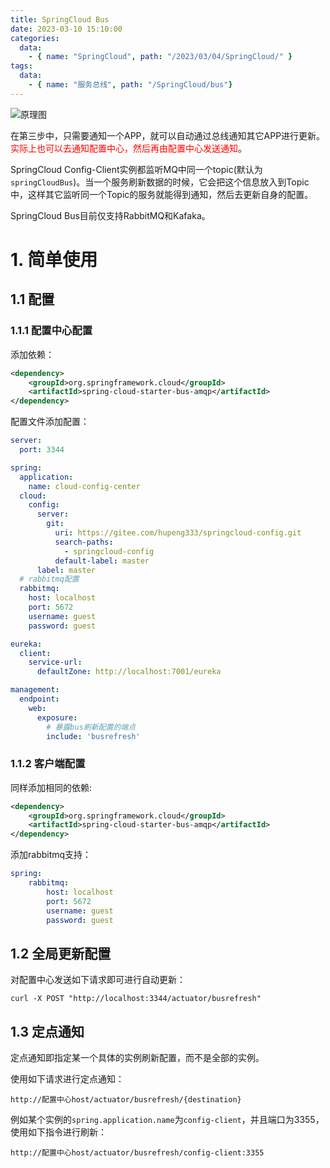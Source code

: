 ```yaml
---
title: SpringCloud Bus
date: 2023-03-10 15:10:00
categories:
  data:
    - { name: "SpringCloud", path: "/2023/03/04/SpringCloud/" }
tags:
  data:
    - { name: "服务总线", path: "/SpringCloud/bus"}
---
```


![原理图](https://selfb.asia/public/SpringCloud/2023-2-5-f88c2338-89d9-40e7-bea8-d927ad536f34.webp)

在第三步中，只需要通知一个APP，就可以自动通过总线通知其它APP进行更新。<font color=red>实际上也可以去通知配置中心，然后再由配置中心发送通知</font>。

SpringCloud Config-Client实例都监听MQ中同一个topic(默认为`springCloudBus`)。当一个服务刷新数据的时候，它会把这个信息放入到Topic中，这样其它监听同一个Topic的服务就能得到通知，然后去更新自身的配置。

SpringCloud Bus目前仅支持RabbitMQ和Kafaka。

# 1. 简单使用

## 1.1 配置

### 1.1.1 配置中心配置

添加依赖：

```xml
<dependency>
    <groupId>org.springframework.cloud</groupId>
    <artifactId>spring-cloud-starter-bus-amqp</artifactId>
</dependency>
```

配置文件添加配置：

```yaml
server:
  port: 3344

spring:
  application:
    name: cloud-config-center
  cloud:
    config:
      server:
        git:
          uri: https://gitee.com/hupeng333/springcloud-config.git
          search-paths:
            - springcloud-config
          default-label: master
      label: master
  # rabbitmq配置    
  rabbitmq:
    host: localhost
    port: 5672
    username: guest
    password: guest

eureka:
  client:
    service-url:
      defaultZone: http://localhost:7001/eureka

management:
  endpoint:
    web:
      exposure:
        # 暴露bus刷新配置的端点
        include: 'busrefresh'
```

### 1.1.2 客户端配置

同样添加相同的依赖:

```xml
<dependency>
    <groupId>org.springframework.cloud</groupId>
    <artifactId>spring-cloud-starter-bus-amqp</artifactId>
</dependency>
```

添加rabbitmq支持：

```yaml
spring:
	rabbitmq:
        host: localhost
        port: 5672
        username: guest
        password: guest
```

## 1.2 全局更新配置

对配置中心发送如下请求即可进行自动更新：

```shell
curl -X POST "http://localhost:3344/actuator/busrefresh"
```

## 1.3 定点通知

定点通知即指定某一个具体的实例刷新配置，而不是全部的实例。

使用如下请求进行定点通知：

```shell
http://配置中心host/actuator/busrefresh/{destination}
```

例如某个实例的`spring.application.name`为`config-client`，并且端口为3355，使用如下指令进行刷新：

```shell
http://配置中心host/actuator/busrefresh/config-client:3355
```

